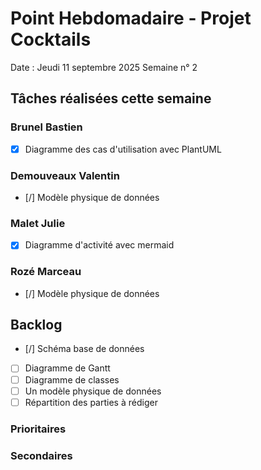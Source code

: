 # Point Hebdomadaire - Projet Cocktails

Date : Jeudi 11 septembre 2025
Semaine n° 2

## Tâches réalisées cette semaine

### Brunel Bastien

- [x] Diagramme des cas d'utilisation avec PlantUML

### Demouveaux Valentin

- [/] Modèle physique de données

### Malet Julie

- [x] Diagramme d'activité avec mermaid

### Rozé Marceau

- [/] Modèle physique de données




## Backlog

- [/] Schéma base de données
- [ ] Diagramme de Gantt
- [ ] Diagramme de classes
- [ ] Un modèle physique de données
- [ ] Répartition des parties à rédiger

### Prioritaires


### Secondaires

